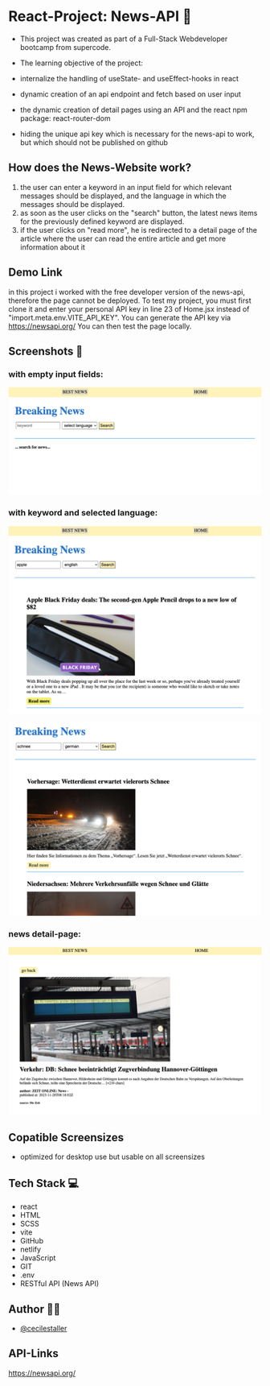 # React-Project: News-API 📰

- This project was created as part of a Full-Stack Webdeveloper bootcamp from supercode.

- The learning objective of the project:

- internalize the handling of useState- and useEffect-hooks in react
- dynamic creation of an api endpoint and fetch based on user input
- the dynamic creation of detail pages using an API and the react npm package: react-router-dom
- hiding the unique api key which is necessary for the news-api to work, but which should not be published on github

## How does the News-Website work?

1. the user can enter a keyword in an input field for which relevant messages should be displayed, and the language in which the messages should be displayed.
2. as soon as the user clicks on the "search" button, the latest news items for the previously defined keyword are displayed.
3. if the user clicks on "read more", he is redirected to a detail page of the article where the user can read the entire article and get more information about it

## Demo Link

in this project i worked with the free developer version of the news-api, therefore the page cannot be deployed. To test my project, you must first clone it and enter your personal API key in line 23 of Home.jsx instead of "import.meta.env.VITE_API_KEY". You can generate the API key via https://newsapi.org/ You can then test the page locally.

## Screenshots 📸

### with empty input fields:

![desktop version empty input](./src/img/sc_empty_input.png)

### with keyword and selected language:

![desktop version searched news en](./src/img/sc_en_search.png)

![desktop version searched news de](./src/img/sc_de_search.png)

### news detail-page:

![desktop version detail page de](./src/img/news_detail.png)

## Copatible Screensizes

- optimized for desktop use but usable on all screensizes

## Tech Stack 💻

- react
- HTML
- SCSS
- vite
- GitHub
- netlify
- JavaScript
- GIT
- .env
- RESTful API (News API)

## Author 🤵‍♀️

- [@cecilestaller](https://github.com/cecilestaller)

## API-Links

https://newsapi.org/
